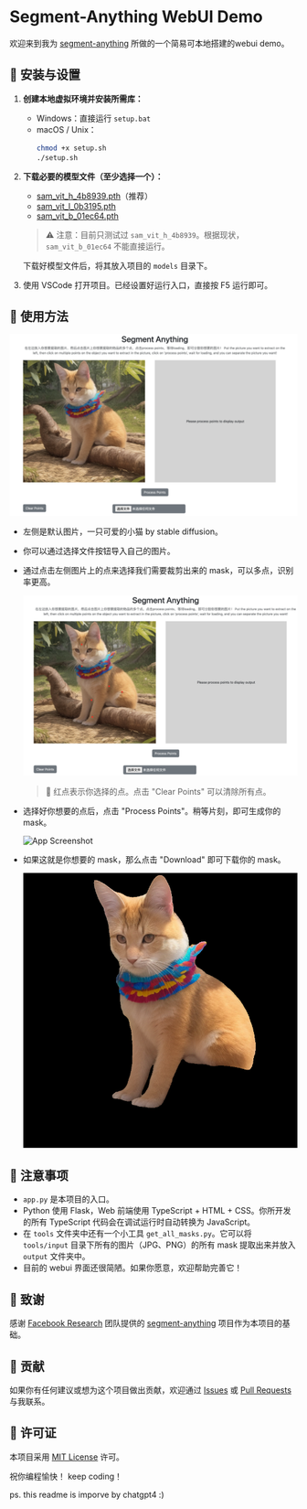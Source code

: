 # Segment-Anything WebUI Demo

欢迎来到我为 [segment-anything](https://github.com/facebookresearch/segment-anything) 所做的一个简易可本地搭建的webui demo。

## 🚀 安装与设置

1. **创建本地虚拟环境并安装所需库：**

    - Windows：直接运行 `setup.bat`
    - macOS / Unix：
        ```bash
        chmod +x setup.sh
        ./setup.sh
        ```

2. **下载必要的模型文件（至少选择一个）：**

    - [sam_vit_h_4b8939.pth](https://dl.fbaipublicfiles.com/segment_anything/sam_vit_h_4b8939.pth)（推荐）
    - [sam_vit_l_0b3195.pth](https://dl.fbaipublicfiles.com/segment_anything/sam_vit_l_0b3195.pth)
    - [sam_vit_b_01ec64.pth](https://dl.fbaipublicfiles.com/segment_anything/sam_vit_b_01ec64.pth)

    > ⚠️ 注意：目前只测试过 `sam_vit_h_4b8939`。根据现状，`sam_vit_b_01ec64` 不能直接运行。

    下载好模型文件后，将其放入项目的 `models` 目录下。

3. 使用 VSCode 打开项目。已经设置好运行入口，直接按 F5 运行即可。

## 🎨 使用方法

![App Screenshot](assets/webui.png?raw=true)

- 左侧是默认图片，一只可爱的小猫 by stable diffusion。
- 你可以通过选择文件按钮导入自己的图片。
- 通过点击左侧图片上的点来选择我们需要裁剪出来的 mask，可以多点，识别率更高。

    ![App Screenshot](assets/clickpoints.png?raw=true)

    > 🔴 红点表示你选择的点。点击 "Clear Points" 可以清除所有点。

- 选择好你想要的点后，点击 "Process Points"。稍等片刻，即可生成你的 mask。

    ![App Screenshot](assets/result.png?raw=true)

- 如果这就是你想要的 mask，那么点击 "Download" 即可下载你的 mask。

    ![App Screenshot](assets/mask.png?raw=true)

## 📝 注意事项

- `app.py` 是本项目的入口。
- Python 使用 Flask，Web 前端使用 TypeScript + HTML + CSS。你所开发的所有 TypeScript 代码会在调试运行时自动转换为 JavaScript。
- 在 `tools` 文件夹中还有一个小工具 `get_all_masks.py`。它可以将 `tools/input` 目录下所有的图片（JPG、PNG）的所有 mask 提取出来并放入 `output` 文件夹中。
- 目前的 webui 界面还很简陋。如果你愿意，欢迎帮助完善它！

## 🌟 致谢

感谢 [Facebook Research](https://github.com/facebookresearch) 团队提供的 [segment-anything](https://github.com/facebookresearch/segment-anything) 项目作为本项目的基础。

## 🤝 贡献

如果你有任何建议或想为这个项目做出贡献，欢迎通过 [Issues](https://github.com/varhuman/SAM-webui/issues) 或 [Pull Requests](https://github.com/varhuman/SAM-webui/pulls) 与我联系。

## 📄 许可证

本项目采用 [MIT License](LICENSE) 许可。

祝你编程愉快！
keep coding！

ps. this readme is imporve by chatgpt4 :)